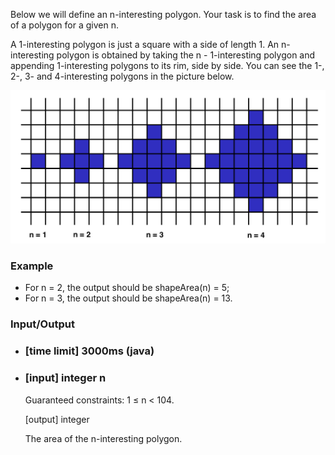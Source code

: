 Below we will define an n-interesting polygon. Your task is to find the area of a polygon for a given n.

A 1-interesting polygon is just a square with a side of length 1. An n-interesting polygon is obtained by taking the n - 1-interesting polygon and appending 1-interesting polygons to its rim, side by side. You can see the 1-, 2-, 3- and 4-interesting polygons in the picture below.

![area](../../img/area.png)

### Example

  * For n = 2, the output should be
    shapeArea(n) = 5;
  * For n = 3, the output should be
    shapeArea(n) = 13.

### Input/Output
  
* ### [time limit] 3000ms (java)

  
* ### [input] integer n

    Guaranteed constraints:
    1 ≤ n < 104.

    [output] integer

    The area of the n-interesting polygon.

